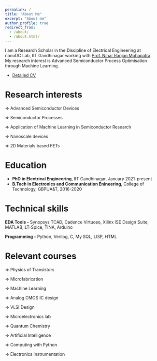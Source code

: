```yaml
---
permalink: /
title: "About Me"
excerpt: "About me"
author_profile: true
redirect_from: 
  - /about/
  - /about.html/
---
```


I am a Research Scholar in the Discipline of Electrical Engineering at nanoDC Lab, IIT Gandhinagar working with [Prof. Nihar Ranjan Mohapatra](http://people.iitgn.ac.in/~nihar/). My research interest is Advanced Semiconductor Process Optimisation through Machine Learning.
* [Detailed CV](https://drive.google.com/file/d/1oa5Li_SKB4-LjE642QYJlLHjvAHtwaIr/view?usp=sharing)


Research interests
======
 ⇒ Advanced Semiconductor Devices

 ⇒ Semiconductor Processes
 
 ⇒ Application of Machine Learning in Semiconductor Research

 ⇒ Nanoscale devices

 ⇒ 2D Materials based FETs

Education
======
* **PhD in Electrical Engineering**, IIT Gandhinagar, January 2021-present
* **B.Tech in Electronics and Communication Enineering**, College of Technology, GBPUA&T, 2016-2020 
  
Technical skills
======
**EDA Tools -** Synopsys TCAD, Cadence Virtuoso, Xilinx ISE Design Suite, MATLAB, LT-Spice, TINA, Arduino

**Programming -** Python, Verilog, C, My SQL, LISP, HTML

Relevant courses
======
 ⇒ Physics of Transistors
 
 ⇒ Microfabrication
 
 ⇒ Machine Learning

 ⇒ Analog CMOS IC design

 ⇒ VLSI Design
 
 ⇒ Microelectronics lab
 
 ⇒ Quantum Chemistry

 ⇒ Artificial Intelligence 

 ⇒ Computing with Python

 ⇒ Electronics Instrumentation


 

 
